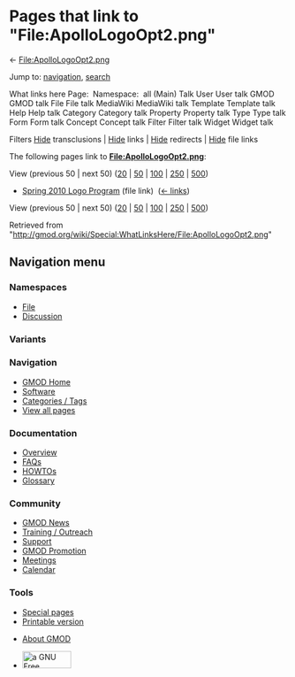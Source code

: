<div id="mw-page-base" class="noprint">

</div>

<div id="mw-head-base" class="noprint">

</div>

<div id="content" class="mw-body" role="main">

<span id="top"></span>

<div id="mw-js-message" style="display:none;">

</div>



# <span dir="auto">Pages that link to "File:ApolloLogoOpt2.png"</span>

<div id="bodyContent">

<div id="contentSub">

←
[File:ApolloLogoOpt2.png](/wiki/File:ApolloLogoOpt2.png "File:ApolloLogoOpt2.png")

</div>

<div id="jump-to-nav" class="mw-jump">

Jump to: [navigation](#mw-navigation), [search](#p-search)

</div>

<div id="mw-content-text">

What links here Page:  Namespace:  all (Main) Talk User User talk GMOD
GMOD talk File File talk MediaWiki MediaWiki talk Template Template talk
Help Help talk Category Category talk Property Property talk Type Type
talk Form Form talk Concept Concept talk Filter Filter talk Widget
Widget talk

Filters
[Hide](/mediawiki/index.php?title=Special:WhatLinksHere/File:ApolloLogoOpt2.png&hidetrans=1 "Special:WhatLinksHere/File:ApolloLogoOpt2.png")
transclusions \|
[Hide](/mediawiki/index.php?title=Special:WhatLinksHere/File:ApolloLogoOpt2.png&hidelinks=1 "Special:WhatLinksHere/File:ApolloLogoOpt2.png")
links \|
[Hide](/mediawiki/index.php?title=Special:WhatLinksHere/File:ApolloLogoOpt2.png&hideredirs=1 "Special:WhatLinksHere/File:ApolloLogoOpt2.png")
redirects \|
[Hide](/mediawiki/index.php?title=Special:WhatLinksHere/File:ApolloLogoOpt2.png&hideimages=1 "Special:WhatLinksHere/File:ApolloLogoOpt2.png")
file links

The following pages link to
**[File:ApolloLogoOpt2.png](/wiki/File:ApolloLogoOpt2.png "File:ApolloLogoOpt2.png")**:

View (previous 50 \| next 50)
([20](/mediawiki/index.php?title=Special:WhatLinksHere/File:ApolloLogoOpt2.png&limit=20 "Special:WhatLinksHere/File:ApolloLogoOpt2.png")
\|
[50](/mediawiki/index.php?title=Special:WhatLinksHere/File:ApolloLogoOpt2.png&limit=50 "Special:WhatLinksHere/File:ApolloLogoOpt2.png")
\|
[100](/mediawiki/index.php?title=Special:WhatLinksHere/File:ApolloLogoOpt2.png&limit=100 "Special:WhatLinksHere/File:ApolloLogoOpt2.png")
\|
[250](/mediawiki/index.php?title=Special:WhatLinksHere/File:ApolloLogoOpt2.png&limit=250 "Special:WhatLinksHere/File:ApolloLogoOpt2.png")
\|
[500](/mediawiki/index.php?title=Special:WhatLinksHere/File:ApolloLogoOpt2.png&limit=500 "Special:WhatLinksHere/File:ApolloLogoOpt2.png"))

- [Spring 2010 Logo
  Program](/wiki/Spring_2010_Logo_Program "Spring 2010 Logo Program")
  (file link) ‎ <span class="mw-whatlinkshere-tools">([←
  links](/mediawiki/index.php?title=Special:WhatLinksHere&target=Spring+2010+Logo+Program "Special:WhatLinksHere"))</span>

View (previous 50 \| next 50)
([20](/mediawiki/index.php?title=Special:WhatLinksHere/File:ApolloLogoOpt2.png&limit=20 "Special:WhatLinksHere/File:ApolloLogoOpt2.png")
\|
[50](/mediawiki/index.php?title=Special:WhatLinksHere/File:ApolloLogoOpt2.png&limit=50 "Special:WhatLinksHere/File:ApolloLogoOpt2.png")
\|
[100](/mediawiki/index.php?title=Special:WhatLinksHere/File:ApolloLogoOpt2.png&limit=100 "Special:WhatLinksHere/File:ApolloLogoOpt2.png")
\|
[250](/mediawiki/index.php?title=Special:WhatLinksHere/File:ApolloLogoOpt2.png&limit=250 "Special:WhatLinksHere/File:ApolloLogoOpt2.png")
\|
[500](/mediawiki/index.php?title=Special:WhatLinksHere/File:ApolloLogoOpt2.png&limit=500 "Special:WhatLinksHere/File:ApolloLogoOpt2.png"))

</div>

<div class="printfooter">

Retrieved from
"<http://gmod.org/wiki/Special:WhatLinksHere/File:ApolloLogoOpt2.png>"

</div>

<div id="catlinks" class="catlinks catlinks-allhidden">

</div>

<div class="visualClear">

</div>

</div>

</div>

<div id="mw-navigation">

## Navigation menu

<div id="mw-head">



<div id="left-navigation">

<div id="p-namespaces" class="vectorTabs" role="navigation"
aria-labelledby="p-namespaces-label">

### Namespaces

- <span id="ca-nstab-image"><a href="/wiki/File:ApolloLogoOpt2.png" accesskey="c"
  title="View the file page [c]">File</a></span>
- <span id="ca-talk"><a
  href="/mediawiki/index.php?title=File_talk:ApolloLogoOpt2.png&amp;action=edit&amp;redlink=1"
  accesskey="t"
  title="Discussion about the content page [t]">Discussion</a></span>

</div>

<div id="p-variants" class="vectorMenu emptyPortlet" role="navigation"
aria-labelledby="p-variants-label">

### 

### Variants[](#)

<div class="menu">

</div>

</div>

</div>

<div id="right-navigation">





</div>



</div>

</div>

</div>

<div id="mw-panel">

<div id="p-logo" role="banner">

<a href="/wiki/Main_Page"
style="background-image: url(http://gmod.org/images/GMOD-cogs.png);"
title="Visit the main page"></a>

</div>

<div id="p-Navigation" class="portal" role="navigation"
aria-labelledby="p-Navigation-label">

### Navigation

<div class="body">

- <span id="n-GMOD-Home">[GMOD Home](/wiki/Main_Page)</span>
- <span id="n-Software">[Software](/wiki/GMOD_Components)</span>
- <span id="n-Categories-.2F-Tags">[Categories /
  Tags](/wiki/Categories)</span>
- <span id="n-View-all-pages">[View all
  pages](/wiki/Special:AllPages)</span>

</div>

</div>

<div id="p-Documentation" class="portal" role="navigation"
aria-labelledby="p-Documentation-label">

### Documentation

<div class="body">

- <span id="n-Overview">[Overview](/wiki/Overview)</span>
- <span id="n-FAQs">[FAQs](/wiki/Category:FAQ)</span>
- <span id="n-HOWTOs">[HOWTOs](/wiki/Category:HOWTO)</span>
- <span id="n-Glossary">[Glossary](/wiki/Glossary)</span>

</div>

</div>

<div id="p-Community" class="portal" role="navigation"
aria-labelledby="p-Community-label">

### Community

<div class="body">

- <span id="n-GMOD-News">[GMOD News](/wiki/GMOD_News)</span>
- <span id="n-Training-.2F-Outreach">[Training /
  Outreach](/wiki/Training_and_Outreach)</span>
- <span id="n-Support">[Support](/wiki/Support)</span>
- <span id="n-GMOD-Promotion">[GMOD
  Promotion](/wiki/GMOD_Promotion)</span>
- <span id="n-Meetings">[Meetings](/wiki/Meetings)</span>
- <span id="n-Calendar">[Calendar](/wiki/Calendar)</span>

</div>

</div>

<div id="p-tb" class="portal" role="navigation"
aria-labelledby="p-tb-label">

### Tools

<div class="body">

- <span id="t-specialpages"><a href="/wiki/Special:SpecialPages" accesskey="q"
  title="A list of all special pages [q]">Special pages</a></span>
- <span id="t-print"><a
  href="/mediawiki/index.php?title=Special:WhatLinksHere/File:ApolloLogoOpt2.png&amp;printable=yes"
  rel="alternate" accesskey="p"
  title="Printable version of this page [p]">Printable version</a></span>

</div>

</div>

</div>

</div>

<div id="footer" role="contentinfo">

- <span id="footer-places-about">[About
  GMOD](/wiki/GMOD:About "GMOD:About")</span>

<!-- -->

- <span id="footer-copyrightico">[<img src="http://www.gnu.org/graphics/gfdl-logo-small.png" width="88"
  height="31" alt="a GNU Free Documentation License" />](http://www.gnu.org/licenses/fdl-1.3.html)</span>




</div>
